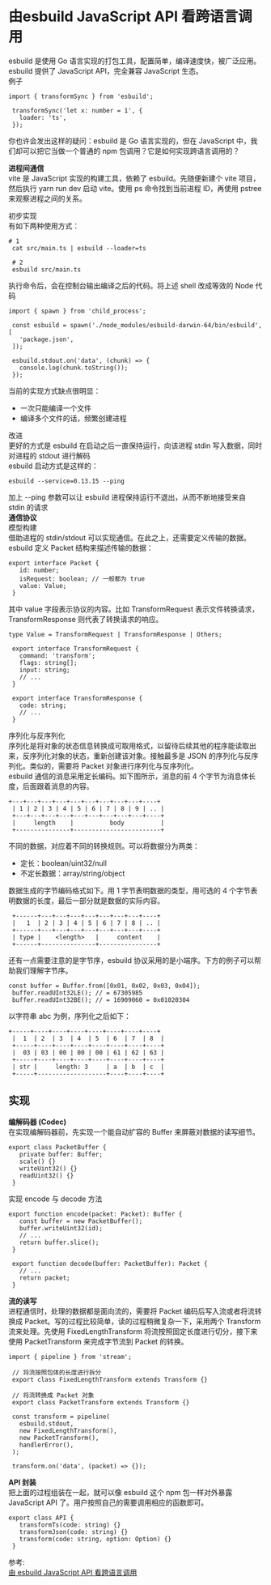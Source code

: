 # 由esbuild JavaScript API 看跨语言调用
esbuild 是使用 Go 语言实现的打包工具，配置简单，编译速度快，被广泛应用。esbuild 提供了 JavaScript API，完全兼容 JavaScript 生态。  
例子  
``` 
import { transformSync } from 'esbuild';

 transformSync('let x: number = 1', {
   loader: 'ts',
 });
```
你也许会发出这样的疑问：esbuild 是 Go 语言实现的，但在 JavaScript 中，我们却可以把它当做一个普通的 npm 包调用？它是如何实现跨语言调用的？  

**进程间通信**  
vite 是 JavaScript 实现的构建工具，依赖了 esbuild。先随便新建个 vite 项目，然后执行 yarn run dev 启动 vite。使用 ps 命令找到当前进程 ID，再使用 pstree 来观察进程之间的关系。  

初步实现  
有如下两种使用方式：  
``` 
# 1
 cat src/main.ts | esbuild --loader=ts

 # 2
 esbuild src/main.ts
```
执行命令后，会在控制台输出编译之后的代码。将上述 shell 改成等效的 Node 代码  
``` 
import { spawn } from 'child_process';

 const esbuild = spawn('./node_modules/esbuild-darwin-64/bin/esbuild', [
   'package.json',
 ]);

 esbuild.stdout.on('data', (chunk) => {
   console.log(chunk.toString());
 });
```
当前的实现方式缺点很明显：
- 一次只能编译一个文件
- 编译多个文件的话，频繁创建进程

改进  
更好的方式是 esbuild 在启动之后一直保持运行，向该进程 stdin 写入数据，同时对进程的 stdout 进行解码  
esbuild 启动方式是这样的：  
``` 
esbuild --service=0.13.15 --ping
```
加上 --ping 参数可以让 esbuild 进程保持运行不退出，从而不断地接受来自 stdin 的请求  
**通信协议**  
模型构建  
借助进程的 stdin/stdout 可以实现通信。在此之上，还需要定义传输的数据。esbuild 定义 Packet 结构来描述传输的数据：  
``` 
export interface Packet {
   id: number;
   isRequest: boolean; // 一般都为 true
   value: Value;
 }
```
其中 value 字段表示协议的内容。比如 TransformRequest 表示文件转换请求，TransformResponse 则代表了转换请求的响应。  
``` 
type Value = TransformRequest | TransformResponse | Others;

 export interface TransformRequest {
   command: 'transform';
   flags: string[];
   input: string;
   // ...
 }

 export interface TransformResponse {
   code: string;
   // ...
 }
```
序列化与反序列化  
序列化是将对象的状态信息转换成可取用格式，以留待后续其他的程序能读取出来，反序列化对象的状态，重新创建该对象。接触最多是 JSON 的序列化与反序列化。类似的，需要将 Packet 对象进行序列化与反序列化。  
esbuild 通信的消息采用定长编码。如下图所示，消息的前 4 个字节为消息体长度，后面跟着消息的内容。  
``` 
+---+---+---+---+---+---+---+---+---+----+
 | 1 | 2 | 3 | 4 | 5 | 6 | 7 | 8 | 9 | .. |
 +---+---+---+---+---+---+---+---+---+----+
 |     length    |          body          |
 +---------------+------------------------+
```
不同的数据，对应着不同的转换规则。可以将数据分为两类：  
- 定长：boolean/uint32/null
- 不定长数据：array/string/object

数据生成的字节编码格式如下。用 1 字节表明数据的类型，用可选的 4 个字节表明数据的长度，最后一部分就是数据的实际内容。  
``` 
 +------+---+---+---+---+---+---+---+----+
 |   1  | 2 | 3 | 4 | 5 | 6 | 7 | 8 | .. |
 +------+---+---+---+---+---+---+---+----+
 | type |    <length>   |     content    |
 +------+---------------+----------------+

```
还有一点需要注意的是字节序，esbuild 协议采用的是小端序。下方的例子可以帮助我们理解字节序。  
``` 
const buffer = Buffer.from([0x01, 0x02, 0x03, 0x04]);
 buffer.readUInt32LE(); // = 67305985
 buffer.readUInt32BE(); // = 16909060 = 0x01020304
```
以字符串 abc 为例，序列化之后如下：  
``` 
+-----+----+----+----+----+----+----+----+
 |  1  | 2  | 3  | 4  | 5  | 6  | 7  | 8  |
 +-----+----+----+----+----+----+----+----+
 |  03 | 03 | 00 | 00 | 00 | 61 | 62 | 63 |
 +-----+----+----+----+----+----+----+----+
 | str |     length: 3     | a  | b  | c  |
 +-----+-------------------+----+----+----+
```

## 实现
**编解码器 (Codec)**  
在实现编解码器前，先实现一个能自动扩容的 Buffer 来屏蔽对数据的读写细节。  
``` 
export class PacketBuffer {
   private buffer: Buffer;
   scale() {}
   writeUint32() {}
   readUint32() {}
 }
```
实现 encode 与 decode 方法  
``` 
export function encode(packet: Packet): Buffer {
   const buffer = new PacketBuffer();
   buffer.writeUint32(id);
   // ...
   return buffer.slice();
 }

 export function decode(buffer: PacketBuffer): Packet {
   // ...
   return packet;
 }
```
**流的读写**  
进程通信时，处理的数据都是面向流的，需要将 Packet 编码后写入流或者将流转换成 Packet。写的过程比较简单，读的过程稍微复杂一下，采用两个 Transform 流来处理。先使用 FixedLengthTransform 将流按照固定长度进行切分，接下来使用 PacketTransform 来完成字节流到 Packet 的转换。  
``` 
import { pipeline } from 'stream';

 // 将流按照包体的长度进行拆分
 export class FixedLengthTransform extends Transform {}

 // 将流转换成 Packet 对象
 export class PacketTransform extends Transform {}

 const transform = pipeline(
   esbuild.stdout,
   new FixedLengthTransform(),
   new PacketTransform(),
   handlerError(),
 );

 transform.on('data', (packet) => {});
```
**API 封装**  
把上面的过程组装在一起，就可以像 esbuild 这个 npm 包一样对外暴露 JavaScript API 了。用户按照自己的需要调用相应的函数即可。  
``` 
export class API {
   transformTs(code: string) {}
   transformJson(code: string) {}
   transform(code: string, option: Option) {}
 }
```

参考:    
[由 esbuild JavaScript API 看跨语言调用](https://mp.weixin.qq.com/s/ukZxF_W6dahisVW_Xf6-TA)
